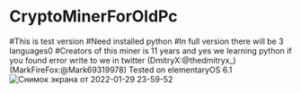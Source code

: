 
# CryptoMinerForOldPc
#This is test version
#Need installed python
#In full version there will be 3 languages0
#Creators of this miner is 11 years and yes we learning python if you found error write to we in twitter (DmitryX:@thedmitryx_) (MarkFireFox:@Mark69319978) 
Tested on elementaryOS 6.1
![Снимок экрана от 2022-01-29 23-59-52](https://user-images.githubusercontent.com/76536605/151681646-28e87e01-6272-475f-a25c-fcfcd2d22ce0.png)








